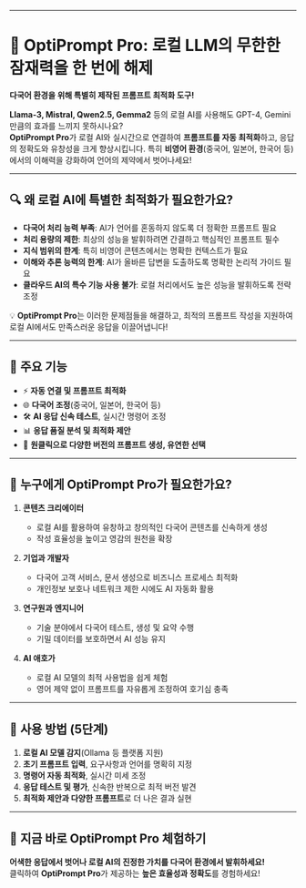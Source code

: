 
---

# 🚀 OptiPrompt Pro: 로컬 LLM의 무한한 잠재력을 한 번에 해제
**다국어 환경을 위해 특별히 제작된 프롬프트 최적화 도구!**

**Llama-3, Mistral, Qwen2.5, Gemma2** 등의 로컬 AI를 사용해도 GPT-4, Gemini만큼의 효과를 느끼지 못하시나요?  
**OptiPrompt Pro**가 로컬 AI와 실시간으로 연결하여 **프롬프트를 자동 최적화**하고, 응답의 정확도와 유창성을 크게 향상시킵니다. 특히 **비영어 환경**(중국어, 일본어, 한국어 등)에서의 이해력을 강화하여 언어의 제약에서 벗어나세요!

---

## 🔍 왜 로컬 AI에 특별한 최적화가 필요한가요?
- **다국어 처리 능력 부족**: AI가 언어를 혼동하지 않도록 더 정확한 프롬프트 필요  
- **처리 용량의 제한**: 최상의 성능을 발휘하려면 간결하고 핵심적인 프롬프트 필수  
- **지식 범위의 한계**: 특히 비영어 콘텐츠에서는 명확한 컨텍스트가 필요  
- **이해와 추론 능력의 한계**: AI가 올바른 답변을 도출하도록 명확한 논리적 가이드 필요  
- **클라우드 AI의 특수 기능 사용 불가**: 로컬 처리에서도 높은 성능을 발휘하도록 전략 조정  

💡 **OptiPrompt Pro**는 이러한 문제점들을 해결하고, 최적의 프롬프트 작성을 지원하여 로컬 AI에서도 만족스러운 응답을 이끌어냅니다!

---

## 🌟 주요 기능
- ⚡ **자동 연결 및 프롬프트 최적화**  
- 🌐 **다국어 조정**(중국어, 일본어, 한국어 등)  
- 🛠 **AI 응답 신속 테스트**, 실시간 명령어 조정  
- 📊 **응답 품질 분석 및 최적화 제안**  
- 🔁 **원클릭으로 다양한 버전의 프롬프트 생성, 유연한 선택**  

---

## 🎯 누구에게 OptiPrompt Pro가 필요한가요?
1. **콘텐츠 크리에이터**  
   - 로컬 AI를 활용하여 유창하고 창의적인 다국어 콘텐츠를 신속하게 생성  
   - 작성 효율성을 높이고 영감의 원천을 확장

2. **기업과 개발자**  
   - 다국어 고객 서비스, 문서 생성으로 비즈니스 프로세스 최적화  
   - 개인정보 보호나 네트워크 제한 시에도 AI 자동화 활용

3. **연구원과 엔지니어**  
   - 기술 분야에서 다국어 테스트, 생성 및 요약 수행  
   - 기밀 데이터를 보호하면서 AI 성능 유지

4. **AI 애호가**  
   - 로컬 AI 모델의 최적 사용법을 쉽게 체험  
   - 영어 제약 없이 프롬프트를 자유롭게 조정하여 호기심 충족

---

## 🚀 사용 방법 (5단계)
1. **로컬 AI 모델 감지**(Ollama 등 플랫폼 지원)  
2. **초기 프롬프트 입력**, 요구사항과 언어를 명확히 지정  
3. **명령어 자동 최적화**, 실시간 미세 조정  
4. **응답 테스트 및 평가**, 신속한 반복으로 최적 버전 발견  
5. **최적화 제안과 다양한 프롬프트**로 더 나은 결과 실현

---

## 🔗 지금 바로 OptiPrompt Pro 체험하기
**어색한 응답에서 벗어나 로컬 AI의 진정한 가치를 다국어 환경에서 발휘하세요!**  
클릭하여 **OptiPrompt Pro**가 제공하는 **높은 효율성과 정확도**를 경험하세요!